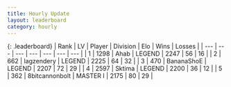 ```yaml
---
title: Hourly Update
layout: leaderboard
category: hourly
---
```


{: .leaderboard}
| Rank | LV | Player | Division | Elo | Wins | Losses |
| --- | --- | --- | --- | --- | --- | --- |
| <span data-change="0">1</span> | 1298 | <span title="ID: 402846">Ahab</span> | LEGEND | <span data-change="0">2247</span> | <span data-change="0">56</span> | <span data-change="0">16</span> |
| <span data-change="1">2</span> | 662 | <span title="ID: 628282">lagzendery</span> | LEGEND | <span data-change="19">2225</span> | <span data-change="3">64</span> | <span data-change="0">32</span> |
| <span data-change="-1">3</span> | 470 | <span title="ID: 596014">BananaShoE</span> | LEGEND | <span data-change="0">2207</span> | <span data-change="0">72</span> | <span data-change="0">29</span> |
| <span data-change="0">4</span> | 2597 | <span title="ID: 353063">Sktima</span> | LEGEND | <span data-change="0">2200</span> | <span data-change="0">36</span> | <span data-change="0">12</span> |
| <span data-change="0">5</span> | 362 | <span title="ID: 28271">8bitcannonbolt</span> | MASTER I | <span data-change="0">2175</span> | <span data-change="0">80</span> | <span data-change="0">29</span> |